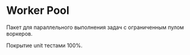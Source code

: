 # Worker Pool
Пакет для параллельного выполнения задач с ограниченным пулом воркеров.

Покрытие unit тестами 100%.
